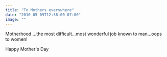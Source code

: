```yaml
---
title: "To Mothers everywhere"
date: "2010-05-09T12:38:00-07:00"
image: ""
---
```


Motherhood....the most difficult...most wonderful job known to man...oops to women!

Happy Mother's Day